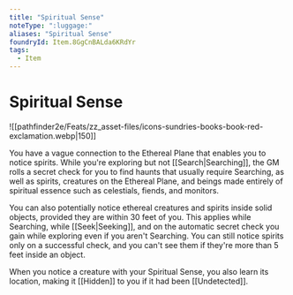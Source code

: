 ```yaml
---
title: "Spiritual Sense"
noteType: ":luggage:"
aliases: "Spiritual Sense"
foundryId: Item.8GgCnBALda6KRdYr
tags:
  - Item
---
```


# Spiritual Sense
![[pathfinder2e/Feats/zz_asset-files/icons-sundries-books-book-red-exclamation.webp|150]]

You have a vague connection to the Ethereal Plane that enables you to notice spirits. While you're exploring but not [[Search|Searching]], the GM rolls a secret check for you to find haunts that usually require Searching, as well as spirits, creatures on the Ethereal Plane, and beings made entirely of spiritual essence such as celestials, fiends, and monitors.

You can also potentially notice ethereal creatures and spirits inside solid objects, provided they are within 30 feet of you. This applies while Searching, while [[Seek|Seeking]], and on the automatic secret check you gain while exploring even if you aren't Searching. You can still notice spirits only on a successful check, and you can't see them if they're more than 5 feet inside an object.

When you notice a creature with your Spiritual Sense, you also learn its location, making it [[Hidden]] to you if it had been [[Undetected]].

